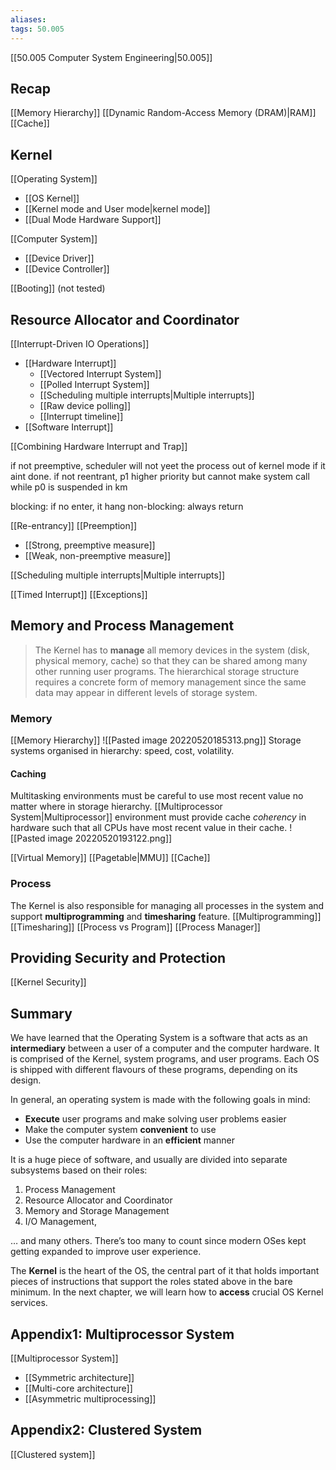 ```yaml
---
aliases: 
tags: 50.005
---
```

[[50.005 Computer System Engineering|50.005]]

## Recap
[[Memory Hierarchy]]
[[Dynamic Random-Access Memory (DRAM)|RAM]]
[[Cache]]

## Kernel
[[Operating System]]
- [[OS Kernel]]
- [[Kernel mode and User mode|kernel mode]]
- [[Dual Mode Hardware Support]]

[[Computer System]]
- [[Device Driver]]
- [[Device Controller]]

[[Booting]] (not tested)

## Resource Allocator and Coordinator
[[Interrupt-Driven IO Operations]]
- [[Hardware Interrupt]]
	- [[Vectored Interrupt System]]
	- [[Polled Interrupt System]]
	- [[Scheduling multiple interrupts|Multiple interrupts]]
	- [[Raw device polling]]
	- [[Interrupt timeline]]
- [[Software Interrupt]]

[[Combining Hardware Interrupt and Trap]]

if not preemptive, scheduler will not yeet the process out of kernel mode if it aint done.
if not reentrant, p1 higher priority but cannot make system call while p0 is suspended in km

blocking: if no enter, it hang
non-blocking: always return

[[Re-entrancy]]
[[Preemption]]
- [[Strong, preemptive measure]]
- [[Weak, non-preemptive measure]]

[[Scheduling multiple interrupts|Multiple interrupts]]

[[Timed Interrupt]]
[[Exceptions]]

## Memory and Process Management
> The Kernel has to **manage** all memory devices in the system (disk, physical memory, cache) so that they can be shared among many other running user programs. The hierarchical storage structure requires a concrete form of memory management since the same data may appear in different levels of storage system.

### Memory
[[Memory Hierarchy]]
![[Pasted image 20220520185313.png]]
Storage systems organised in hierarchy: speed, cost, volatility.
#### Caching
Multitasking environments must be careful to use most recent value no matter where in storage hierarchy.
[[Multiprocessor System|Multiprocessor]] environment must provide cache *coherency* in hardware such that all CPUs have most recent value in their cache.
![[Pasted image 20220520193122.png]]


[[Virtual Memory]]
[[Pagetable|MMU]]
[[Cache]]

### Process
The Kernel is also responsible for managing all processes in the system and support **multiprogramming** and **timesharing** feature.
[[Multiprogramming]]
[[Timesharing]]
[[Process vs Program]]
[[Process Manager]]

## Providing Security and Protection
[[Kernel Security]]

## Summary
We have learned that the Operating System is a software that acts as an **intermediary** between a user of a computer and the computer hardware. It is comprised of the Kernel, system programs, and user programs. Each OS is shipped with different flavours of these programs, depending on its design.

In general, an operating system is made with the following goals in mind:

-   **Execute** user programs and make solving user problems easier
-   Make the computer system **convenient** to use
-   Use the computer hardware in an **efficient** manner

It is a huge piece of software, and usually are divided into separate subsystems based on their roles:

1.  Process Management
2.  Resource Allocator and Coordinator
3.  Memory and Storage Management
4.  I/O Management,

… and many others. There’s too many to count since modern OSes kept getting expanded to improve user experience.

The **Kernel** is the heart of the OS, the central part of it that holds important pieces of instructions that support the roles stated above in the bare minimum. In the next chapter, we will learn how to **access** crucial OS Kernel services.

## Appendix1: Multiprocessor System
[[Multiprocessor System]]
- [[Symmetric architecture]]
- [[Multi-core architecture]]
- [[Asymmetric multiprocessing]]

## Appendix2: Clustered System
[[Clustered system]]
